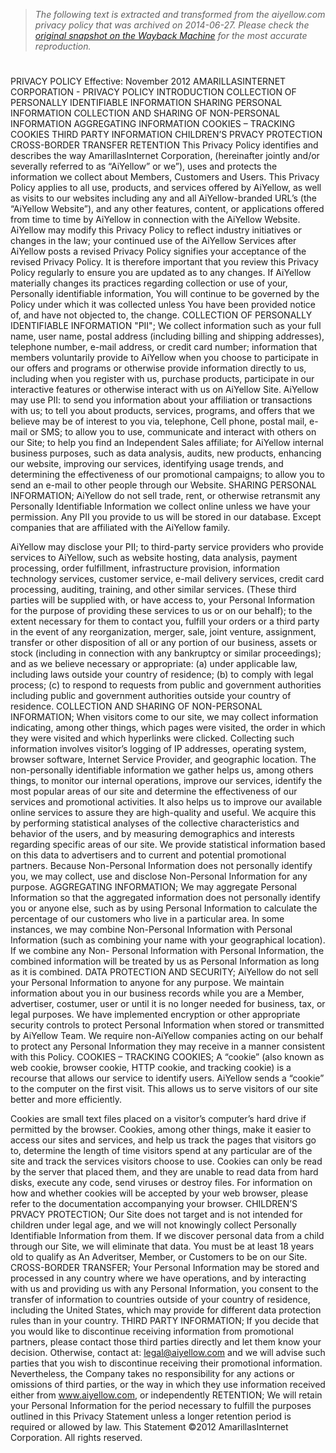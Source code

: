 > *The following text is extracted and transformed from the aiyellow.com privacy policy that was archived on 2014-06-27. Please check the [original snapshot on the Wayback Machine](https://web.archive.org/web/20140627172126id_/http%3A//aiyellow.com/pdf/privacy_en.pdf) for the most accurate reproduction.*

# 

PRIVACY POLICY
Effective: November 2012
AMARILLASINTERNET CORPORATION - PRIVACY POLICY
INTRODUCTION
COLLECTION OF PERSONALLY IDENTIFIABLE INFORMATION
SHARING PERSONAL INFORMATION
COLLECTION AND SHARING OF NON-PERSONAL INFORMATION
AGGREGATING INFORMATION
COOKIES – TRACKING COOKIES
THIRD PARTY INFORMATION
CHILDREN’S PRVACY PROTECTION
CROSS-BORDER TRANSFER
RETENTION
This Privacy Policy identifies and describes the way AmarillasInternet Corporation,
(hereinafter jointly and/or severally referred to as “AiYellow” or we”), uses and protects
the information we collect about Members, Customers and Users. This Privacy Policy
applies to all use, products, and services offered by AiYellow, as well as visits to our
websites including any and all AiYellow-branded URL’s (the “AiYellow Website”), and
any other features, content, or applications offered from time to time by AiYellow in
connection with the AiYellow Website. AiYellow may modify this Privacy Policy to
reflect industry initiatives or changes in the law; your continued use of the AiYellow
Services after AiYellow posts a revised Privacy Policy signifies your acceptance of the
revised Privacy Policy. It is therefore important that you review this Privacy Policy
regularly to ensure you are updated as to any changes. If AiYellow materially changes
its practices regarding collection or use of your, Personally identifiable information,
You will continue to be governed by the Policy under which it was collected unless You
have been provided notice of, and have not objected to, the change.
COLLECTION OF PERSONALLY IDENTIFIABLE INFORMATION "PII";
We collect information such as your full name, user name, postal address (including
billing and shipping addresses), telephone number, e-mail address, or credit card
number; information that members voluntarily provide to AiYellow when you choose to
participate in our offers and programs or otherwise provide information directly to us,
including when you register with us, purchase products, participate in our interactive
features or otherwise interact with us on AiYellow Site.
AiYellow may use PII: to send you information about your affiliation or transactions
with us; to tell you about products, services, programs, and offers that we believe may
be of interest to you via, telephone, Cell phone, postal mail, e-mail or SMS; to allow
you to use, communicate and interact with others on our Site; to help you find an
Independent Sales affiliate; for AiYellow internal business purposes, such as data
analysis, audits, new products, enhancing our website, improving our services,
identifying usage trends, and determining the effectiveness of our promotional
campaigns; to allow you to send an e-mail to other people through our Website.
SHARING PERSONAL INFORMATION;
AiYellow do not sell trade, rent, or otherwise retransmit any Personally Identifiable
Information we collect online unless we have your permission. Any PII you provide to
us will be stored in our database. Except companies that are affiliated with the AiYellow
family.


AiYellow may disclose your PII; to third-party service providers who provide services to
AiYellow, such as website hosting, data analysis, payment processing, order fulfillment,
infrastructure provision, information technology services, customer service, e-mail
delivery services, credit card processing, auditing, training, and other similar services.
(These third parties will be supplied with, or have access to, your Personal Information
for the purpose of providing these services to us or on our behalf); to the extent
necessary for them to contact you, fulfill your orders or a third party in the event of any
reorganization, merger, sale, joint venture, assignment, transfer or other disposition of
all or any portion of our business, assets or stock (including in connection with any
bankruptcy or similar proceedings); and as we believe necessary or appropriate: (a)
under applicable law, including laws outside your country of residence; (b) to comply
with legal process; (c) to respond to requests from public and government authorities
including public and government authorities outside your country of residence.
COLLECTION AND SHARING OF NON-PERSONAL INFORMATION;
When visitors come to our site, we may collect information indicating, among other
things, which pages were visited, the order in which they were visited and which
hyperlinks were clicked. Collecting such information involves visitor’s logging of IP
addresses, operating system, browser software, Internet Service Provider, and
geographic location. The non-personally identifiable information we gather helps us,
among others things, to monitor our internal operations, improve our services, identify
the most popular areas of our site and determine the effectiveness of our services and
promotional activities. It also helps us to improve our available online services to
assure they are high-quality and useful. We acquire this by performing statistical
analyses of the collective characteristics and behavior of the users, and by measuring
demographics and interests regarding specific areas of our site. We provide statistical
information based on this data to advertisers and to current and potential promotional
partners. Because Non-Personal Information does not personally identify you, we may
collect, use and disclose Non-Personal Information for any purpose.
AGGREGATING INFORMATION;
We may aggregate Personal Information so that the aggregated information does not
personally identify you or anyone else, such as by using Personal Information to
calculate the percentage of our customers who live in a particular area. In some
instances, we may combine Non-Personal Information with Personal Information (such
as combining your name with your geographical location). If we combine any Non-
Personal Information with Personal Information, the combined information will be
treated by us as Personal Information as long as it is combined.
DATA PROTECTION AND SECURITY;
AiYellow do not sell your Personal Information to anyone for any purpose. We maintain
information about you in our business records while you are a Member, advertiser,
costumer, user or until it is no longer needed for business, tax, or legal purposes. We
have implemented encryption or other appropriate security controls to protect Personal
Information when stored or transmitted by AiYellow Team. We require non-AiYellow
companies acting on our behalf to protect any Personal Information they may receive
in a manner consistent with this Policy.
COOKIES – TRACKING COOKIES;
A “cookie” (also known as web cookie, browser cookie, HTTP cookie, and tracking
cookie) is a recourse that allows our service to identify users. AiYellow sends a
“cookie” to the computer on the first visit. This allows us to serve visitors of our site
better and more efficiently.


Cookies are small text files placed on a visitor’s computer’s hard drive if permitted by
the browser. Cookies, among other things, make it easier to access our sites and
services, and help us track the pages that visitors go to, determine the length of time
visitors spend at any particular are of the site and track the services visitors choose to
use. Cookies can only be read by the server that placed them, and they are unable to
read data from hard disks, execute any code, send viruses or destroy files. For
information on how and whether cookies will be accepted by your web browser, please
refer to the documentation accompanying your browser.
CHILDREN’S PRVACY PROTECTION;
Our Site does not target and is not intended for children under legal age, and we will
not knowingly collect Personally Identifiable Information from them. If we discover
personal data from a child through our Site, we will eliminate that data. You must be at
least 18 years old to qualify as An Adveritser, Member, or Customers to be on our Site.
CROSS-BORDER TRANSFER;
Your Personal Information may be stored and processed in any country where we have
operations, and by interacting with us and providing us with any Personal Information,
you consent to the transfer of information to countries outside of your country of
residence, including the United States, which may provide for different data protection
rules than in your country.
THIRD PARTY INFORMATION;
If you decide that you would like to discontinue receiving information from promotional
partners, please contact those third parties directly and let them know your decision.
Otherwise, contact at: legal@aiyellow.com and we will advise such parties that you
wish to discontinue receiving their promotional information. Nevertheless, the Company
takes no responsibility for any actions or omissions of third parties, or the way in which
they use information received either from www.aiyellow.com, or independently
RETENTION;
We will retain your Personal Information for the period necessary to fulfill the purposes
outlined in this Privacy Statement unless a longer retention period is required or
allowed by law.
This Statement ©2012 AmarillasInternet Corporation. All rights reserved.
